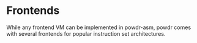 # Frontends

While any frontend VM can be implemented in powdr-asm, powdr comes with several frontends for popular instruction set architectures.
